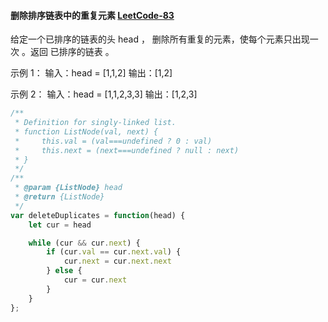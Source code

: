 #### 删除排序链表中的重复元素 [LeetCode-83](https://leetcode.cn/problems/remove-duplicates-from-sorted-list/)

给定一个已排序的链表的头 head ， 删除所有重复的元素，使每个元素只出现一次 。返回 已排序的链表 。

示例 1：
输入：head = [1,1,2]
输出：[1,2]

示例 2：
输入：head = [1,1,2,3,3]
输出：[1,2,3]

```js
/**
 * Definition for singly-linked list.
 * function ListNode(val, next) {
 *     this.val = (val===undefined ? 0 : val)
 *     this.next = (next===undefined ? null : next)
 * }
 */
/**
 * @param {ListNode} head
 * @return {ListNode}
 */
var deleteDuplicates = function(head) {
    let cur = head

    while (cur && cur.next) {
        if (cur.val == cur.next.val) {
            cur.next = cur.next.next
        } else {
            cur = cur.next
        }
    }
};
```